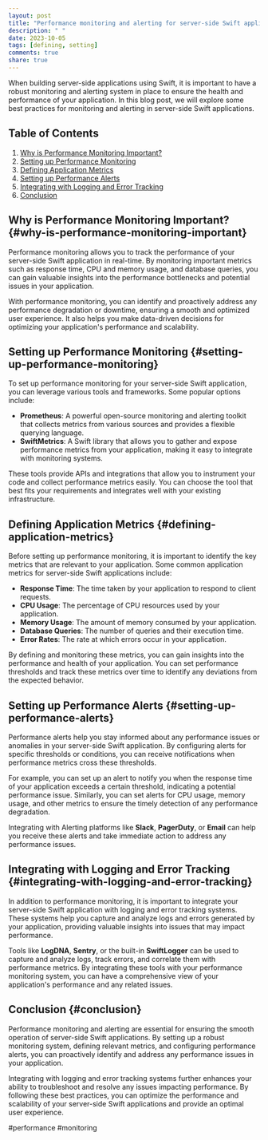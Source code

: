 ```yaml
---
layout: post
title: "Performance monitoring and alerting for server-side Swift applications"
description: " "
date: 2023-10-05
tags: [defining, setting]
comments: true
share: true
---
```


When building server-side applications using Swift, it is important to have a robust monitoring and alerting system in place to ensure the health and performance of your application. In this blog post, we will explore some best practices for monitoring and alerting in server-side Swift applications.

## Table of Contents
1. [Why is Performance Monitoring Important?](#why-is-performance-monitoring-important)
2. [Setting up Performance Monitoring](#setting-up-performance-monitoring)
3. [Defining Application Metrics](#defining-application-metrics)
4. [Setting up Performance Alerts](#setting-up-performance-alerts)
5. [Integrating with Logging and Error Tracking](#integrating-with-logging-and-error-tracking)
6. [Conclusion](#conclusion)

## Why is Performance Monitoring Important? {#why-is-performance-monitoring-important}

Performance monitoring allows you to track the performance of your server-side Swift application in real-time. By monitoring important metrics such as response time, CPU and memory usage, and database queries, you can gain valuable insights into the performance bottlenecks and potential issues in your application.

With performance monitoring, you can identify and proactively address any performance degradation or downtime, ensuring a smooth and optimized user experience. It also helps you make data-driven decisions for optimizing your application's performance and scalability.

## Setting up Performance Monitoring {#setting-up-performance-monitoring}

To set up performance monitoring for your server-side Swift application, you can leverage various tools and frameworks. Some popular options include:

- **Prometheus**: A powerful open-source monitoring and alerting toolkit that collects metrics from various sources and provides a flexible querying language.
- **SwiftMetrics**: A Swift library that allows you to gather and expose performance metrics from your application, making it easy to integrate with monitoring systems.

These tools provide APIs and integrations that allow you to instrument your code and collect performance metrics easily. You can choose the tool that best fits your requirements and integrates well with your existing infrastructure.

## Defining Application Metrics {#defining-application-metrics}

Before setting up performance monitoring, it is important to identify the key metrics that are relevant to your application. Some common application metrics for server-side Swift applications include:

- **Response Time**: The time taken by your application to respond to client requests.
- **CPU Usage**: The percentage of CPU resources used by your application.
- **Memory Usage**: The amount of memory consumed by your application.
- **Database Queries**: The number of queries and their execution time.
- **Error Rates**: The rate at which errors occur in your application.

By defining and monitoring these metrics, you can gain insights into the performance and health of your application. You can set performance thresholds and track these metrics over time to identify any deviations from the expected behavior.

## Setting up Performance Alerts {#setting-up-performance-alerts}

Performance alerts help you stay informed about any performance issues or anomalies in your server-side Swift application. By configuring alerts for specific thresholds or conditions, you can receive notifications when performance metrics cross these thresholds.

For example, you can set up an alert to notify you when the response time of your application exceeds a certain threshold, indicating a potential performance issue. Similarly, you can set alerts for CPU usage, memory usage, and other metrics to ensure the timely detection of any performance degradation.

Integrating with Alerting platforms like **Slack**, **PagerDuty**, or **Email** can help you receive these alerts and take immediate action to address any performance issues.

## Integrating with Logging and Error Tracking {#integrating-with-logging-and-error-tracking}

In addition to performance monitoring, it is important to integrate your server-side Swift application with logging and error tracking systems. These systems help you capture and analyze logs and errors generated by your application, providing valuable insights into issues that may impact performance.

Tools like **LogDNA**, **Sentry**, or the built-in **SwiftLogger** can be used to capture and analyze logs, track errors, and correlate them with performance metrics. By integrating these tools with your performance monitoring system, you can have a comprehensive view of your application's performance and any related issues.

## Conclusion {#conclusion}

Performance monitoring and alerting are essential for ensuring the smooth operation of server-side Swift applications. By setting up a robust monitoring system, defining relevant metrics, and configuring performance alerts, you can proactively identify and address any performance issues in your application.

Integrating with logging and error tracking systems further enhances your ability to troubleshoot and resolve any issues impacting performance. By following these best practices, you can optimize the performance and scalability of your server-side Swift applications and provide an optimal user experience.

#performance #monitoring